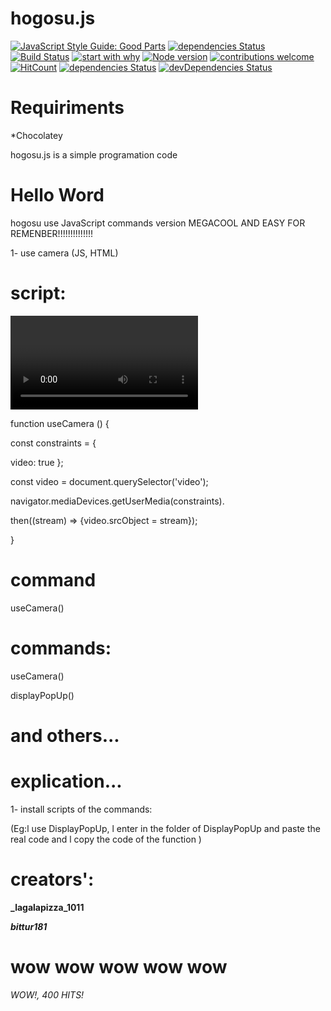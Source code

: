 # hogosu.js
[![JavaScript Style Guide: Good Parts](https://img.shields.io/badge/code%20style-goodparts-brightgreen.svg?style=flat)](https://github.com/dwyl/goodparts "JavaScript The Good Parts")
[![dependencies Status](https://david-dm.org/validate-io/nonpositive-integer-array/status.svg)](https://david-dm.org/validate-io/nonpositive-integer-array)
[![Build Status](https://travis-ci.org/{ORG-or-USERNAME}/{REPO-NAME}.png?branch=master)](https://travis-ci.org/{ORG-or-USERNAME}/{REPO-NAME})
[![start with why](https://img.shields.io/badge/start%20with-why%3F-brightgreen.svg?style=flat)](http://www.ted.com/talks/simon_sinek_how_great_leaders_inspire_action)
[![Node version](https://img.shields.io/node/v/[NPM-MODULE-NAME].svg?style=flat)](http://nodejs.org/download/)
[![contributions welcome](https://img.shields.io/badge/contributions-welcome-brightgreen.svg?style=flat)](https://github.com/dwyl/esta/issues)
[![HitCount](http://hits.dwyl.io/lagalapizza_1011/hogosujs.svg)](http://hits.dwyl.io/lagalapizza_1011/hogosujs)
[![dependencies Status](https://david-dm.org/validate-io/nonpositive-integer-array/status.svg)](https://david-dm.org/validate-io/nonpositive-integer-array)
[![devDependencies Status](https://david-dm.org/validate-io/nonpositive-integer-array/dev-status.svg)](https://david-dm.org/validate-io/nonpositive-integer-array?type=dev)

# Requiriments

*Chocolatey






hogosu.js is a simple programation code

# Hello Word

hogosu use JavaScript commands version MEGACOOL AND EASY FOR REMENBER!!!!!!!!!!!!!!

1- use camera (JS, HTML)

# script:


<video autoplay=""></video>


function useCamera () {

const constraints = {

  video: true
};


const video = document.querySelector('video');

navigator.mediaDevices.getUserMedia(constraints).

  then((stream) => {video.srcObject = stream});
  
  
  
  }
  
  
# command
  
  useCamera()
  
  
  # commands:
  
  useCamera()
  
  displayPopUp()
  
  # and others...
  
  
  # explication...
  
  1- install scripts of the commands:
  
  (Eg:l use DisplayPopUp, l enter in the folder of DisplayPopUp and paste the real code and l copy the code of the function )
  
  # creators':
  
  
 **_lagalapizza_1011**
 
  
 
  **_bittur181_**




# wow wow wow wow wow


_*WOW!, 400 HITS!*_
